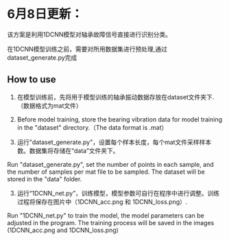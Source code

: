 # 6月8日更新：
该方案是利用1DCNN模型对轴承故障信号直接进行识别分类。

在1DCNN模型训练之前，需要对所用数据集进行预处理,通过dataset_generate.py完成

## How to use
1. 在模型训练前，先将用于模型训练的轴承振动数据存放在dataset文件夹下.（数据格式为mat文件）

1. Before model training, store the bearing vibration data for model training in the "dataset" directory.（The data format is .mat）

2. 运行"dataset_generate.py"，设置每个样本长度，每个mat文件采样样本数。数据集将存储在“data”文件夹下。

Run "dataset_generate.py", set the number of points in each sample, and the number of samples per mat file to be sampled. The dataset will be stored in the "data" folder.

3. 运行“1DCNN_net.py”，训练模型，模型参数可自行在程序中进行调整。训练过程将保存在图片中（1DCNN_acc.png 和 1DCNN_loss.png）.

Run "1DCNN_net.py" to train the model, the model parameters can be adjusted in the program. The training process will be saved in the images (1DCNN_acc.png and 1DCNN_loss.png)
